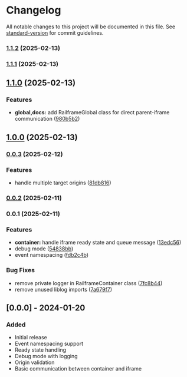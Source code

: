 # Changelog

All notable changes to this project will be documented in this file. See [standard-version](https://github.com/conventional-changelog/standard-version) for commit guidelines.

### [1.1.2](https://github.com/kaotypr/railframe/compare/v1.1.1...v1.1.2) (2025-02-13)

### [1.1.1](https://github.com/kaotypr/railframe/compare/v1.1.0...v1.1.1) (2025-02-13)

## [1.1.0](https://github.com/kaotypr/railframe/compare/v1.0.0...v1.1.0) (2025-02-13)


### Features

* **global,docs:** add RailframeGlobal class for direct parent-iframe communication ([980b5b2](https://github.com/kaotypr/railframe/commit/980b5b26aa77db39cf5e411581d8623b20d9c2d6))

## [1.0.0](https://github.com/kaotypr/railframe/compare/v0.0.3...v1.0.0) (2025-02-13)

### [0.0.3](https://github.com/kaotypr/railframe/compare/v0.0.2...v0.0.3) (2025-02-12)


### Features

* handle multiple target origins ([81db816](https://github.com/kaotypr/railframe/commit/81db8168e4ea1dc271fbe190778c3984e259437b))

### [0.0.2](https://github.com/kaotypr/railframe/compare/v0.0.1...v0.0.2) (2025-02-11)

### 0.0.1 (2025-02-11)


### Features

* **container:** handle iframe ready state and queue message ([13edc56](https://github.com/kaotypr/railframe/commit/13edc5678062c9d7bf90337f6bebab013b873804))
* debug mode ([54838bb](https://github.com/kaotypr/railframe/commit/54838bbeb6d45df94ea2773d74285798b7808957))
* event namespacing ([fdb2c4b](https://github.com/kaotypr/railframe/commit/fdb2c4b6649ed972ff7c0f346b9306338e476292))


### Bug Fixes

* remove private logger in RailframeContainer class ([7fc8b44](https://github.com/kaotypr/railframe/commit/7fc8b44e81fc3c8dc9d4014c9e5f14a1a1205a48))
* remove unused liblog imports ([7a679f7](https://github.com/kaotypr/railframe/commit/7a679f7f8d9299ae90c417dbe84091f5d23dd8d8))

## [0.0.0] - 2024-01-20

### Added
- Initial release
- Event namespacing support
- Ready state handling
- Debug mode with logging
- Origin validation
- Basic communication between container and iframe
